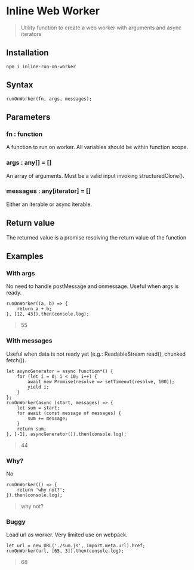 # Inline Web Worker
> Utility function to create a web worker with arguments and async iterators

## Installation
```
npm i inline-run-on-worker
```

## Syntax
```
runOnWorker(fn, args, messages);
```
## Parameters

### fn : function
A function to run on worker. All variables should be within function scope.

### args : any[] = []
An array of arguments. Must be a valid input invoking structuredClone().

### messages : any[iterator] = []
Either an iterable or async iterable.

## Return value
The returned value is a promise resolving the return value of the function

## Examples

### With args
No need to handle postMessage and onmessage. Useful when args is ready.
```
runOnWorker((a, b) => {
    return a + b;
}, [12, 43]).then(console.log);
```
> 55

### With messages
Useful when data is not ready yet (e.g.: ReadableStream read(), chunked fetch()).
```
let asyncGenerator = async function*() {
    for (let i = 0; i < 10; i++) {
        await new Promise(resolve => setTimeout(resolve, 100));
        yield i;
    }
};
runOnWorker(async (start, messages) => {
    let sum = start;
    for await (const message of messages) {
        sum += message;
    }
    return sum;
}, [-1], asyncGenerator()).then(console.log);
```
> 44

### Why?
No
```
runOnWorker(() => {
    return 'why not?';
}).then(console.log);
```
> why not?

### Buggy
Load url as worker. Very limited use on webpack.
```
let url = new URL('./sum.js', import.meta.url).href;
runOnWorker(url, [65, 3]).then(console.log);
```
> 68